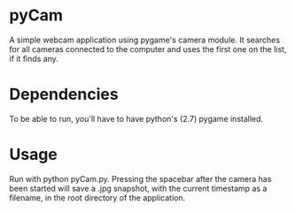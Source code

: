 pyCam
=====

A simple webcam application using pygame's camera module. It searches for all cameras connected to the computer and uses the first one on the list, if it finds any.

Dependencies
=====

To be able to run, you'll have to have python's (2.7) pygame installed.

Usage
=====

Run with python pyCam.py. Pressing the spacebar after the camera has been started will save a .jpg snapshot, with the current timestamp as a filename, in the root directory of the application.
